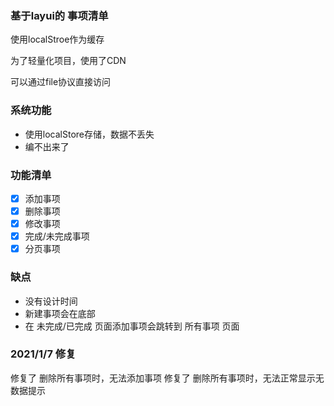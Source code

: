 ### 基于layui的 事项清单

使用localStroe作为缓存

为了轻量化项目，使用了CDN

可以通过file协议直接访问

### 系统功能

+ 使用localStore存储，数据不丢失
+ 编不出来了

### 功能清单

- [x] 添加事项
- [x] 删除事项
- [x] 修改事项
- [x] 完成/未完成事项
- [x] 分页事项

### 缺点

+ 没有设计时间
+ 新建事项会在底部
+ 在 未完成/已完成 页面添加事项会跳转到 所有事项 页面


### 2021/1/7 修复

 修复了 删除所有事项时，无法添加事项
 修复了 删除所有事项时，无法正常显示无数据提示